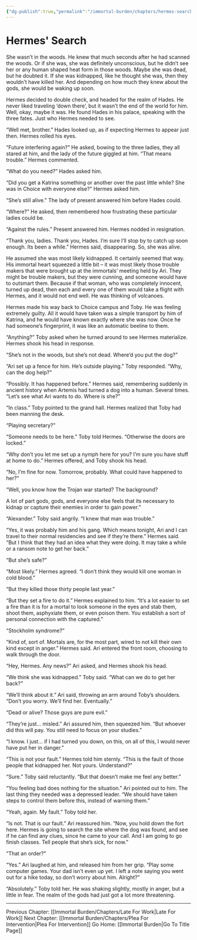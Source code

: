 ```yaml
---
{"dg-publish":true,"permalink":"/immortal-burden/chapters/hermes-search/"}
---
```


# Hermes' Search
She wasn’t in the woods. He knew that much seconds after he had scanned the woods. Or if she was, she was definitely unconscious, but he didn’t see her or any human shaped heat form in those woods. Maybe she was dead, but he doubted it. If she was kidnapped, like he thought she was, then they wouldn’t have killed her. And depending on how much they knew about the gods, she would be waking up soon.

Hermes decided to double check, and headed for the realm of Hades. He never liked traveling ‘down there’, but it wasn’t the end of the world for him. Well, okay, maybe it was. He found Hades in his palace, speaking with the three fates. Just who Hermes needed to see.

“Well met, brother.” Hades looked up, as if expecting Hermes to appear just then. Hermes rolled his eyes.

“Future interfering again?” He asked, bowing to the three ladies, they all stared at him, and the lady of the future giggled at him. “That means trouble.” Hermes commented.

“What do you need?” Hades asked him.

“Did you get a Katrina something or another over the past little while? She was in Choice with everyone else?” Hermes asked him.

“She’s still alive.” The lady of present answered him before Hades could.

“Where?” He asked, then remembered how frustrating these particular ladies could be.

“Against the rules.” Present answered him. Hermes nodded in resignation.

“Thank you, ladies. Thank you, Hades. I’m sure I’ll stop by to catch up soon enough. Its been a while.” Hermes said, disappearing. So, she was alive.

He assumed she was most likely kidnapped. It certainly seemed that way. His immortal heart squeezed a little bit – it was most likely those trouble makers that were brought up at the immortals’ meeting held by Ari. They might be trouble makers, but they were cunning, and someone would have to outsmart them. Because if that woman, who was completely innocent, turned up dead, then each and every one of them would take a flight with Hermes, and it would not end well. He was thinking of volcanoes.

Hermes made his way back to Choice campus and Toby. He was feeling extremely guilty. All it would have taken was a simple transport by him of Katrina, and he would have known exactly where she was now. Once he had someone’s fingerprint, it was like an automatic beeline to them.

“Anything?” Toby asked when he turned around to see Hermes materialize. Hermes shook his head in response.

“She’s not in the woods, but she’s not dead. Where’d you put the dog?”

“Ari set up a fence for him. He’s outside playing.” Toby responded. “Why, can the dog help?”

“Possibly. It has happened before.” Hermes said, remembering suddenly in ancient history when Artemis had turned a dog into a human. Several times. “Let’s see what Ari wants to do. Where is she?”

“In class.” Toby pointed to the grand hall. Hermes realized that Toby had been manning the desk.

“Playing secretary?”

“Someone needs to be here.” Toby told Hermes. “Otherwise the doors are locked.”

“Why don’t you let me set up a nymph here for you? I’m sure you have stuff at home to do.” Hermes offered, and Toby shook his head.

“No, I’m fine for now. Tomorrow, probably. What could have happened to her?”

“Well, you know how the Trojan war started? The background?

A lot of part gods, gods, and everyone else feels that its necessary to kidnap or capture their enemies in order to gain power.”

“Alexander.” Toby said angrily. “I knew that man was trouble.”

“Yes, it was probably him and his gang. Which means tonight, Ari and I can travel to their normal residencies and see if they’re there.” Hermes said. “But I think that they had an idea what they were doing. It may take a while or a ransom note to get her back.”

“But she’s safe?”

“Most likely.” Hermes agreed. “I don’t think they would kill one woman in cold blood.”

“But they killed those thirty people last year.”

“But they set a fire to do it.” Hermes explained to him. “It’s a lot easier to set a fire than it is for a mortal to look someone in the eyes and stab them, shoot them, asphyxiate them, or even poison them. You establish a sort of personal connection with the captured.”

“Stockholm syndrome?”

“Kind of, sort of. Mortals are, for the most part, wired to not kill their own kind except in anger.” Hermes said. Ari entered the front room, choosing to walk through the door.

“Hey, Hermes. Any news?” Ari asked, and Hermes shook his head.

“We think she was kidnapped.” Toby said. “What can we do to get her back?”

“We’ll think about it.” Ari said, throwing an arm around Toby’s shoulders. “Don’t you worry. We’ll find her. Eventually.”

“Dead or alive? Those guys are pure evil.”

“They’re just... misled.” Ari assured him, then squeezed him. “But whoever did this will pay. You still need to focus on your studies.”

“I know. I just... if I had turned you down, on this, on all of this, I would never have put her in danger.”

“This is not your fault.” Hermes told him sternly. “This is the fault of those people that kidnapped her. Not yours. Understand?”

“Sure.” Toby said reluctantly. “But that doesn’t make me feel any better.”

“You feeling bad does nothing for the situation.” Ari pointed out to him. The last thing they needed was a depressed leader. “We should have taken steps to control them before this, instead of warning them.”

“Yeah, again. My fault.” Toby told her.

“Is not. That is our fault.” Ari reassured him. “Now, you hold down the fort here. Hermes is going to search the site where the dog was found, and see if he can find any clues, since he came to your call. And I am going to go finish classes. Tell people that she’s sick, for now.”

“That an order?”

“Yes.” Ari laughed at him, and released him from her grip. “Play some computer games. Your dad isn’t even up yet. I left a note saying you went out for a hike today, so don’t worry about him. Alright?”

“Absolutely.” Toby told her. He was shaking slightly, mostly in anger, but a little in fear. The realm of the gods had just got a lot more threatening.

---
Previous Chapter: [[Immortal Burden/Chapters/Late For Work\|Late For Work]]
Next Chapter: [[Immortal Burden/Chapters/Plea For Intervention\|Plea For Intervention]]
Go Home: [[Immortal Burden\|Go To Title Page]]
  